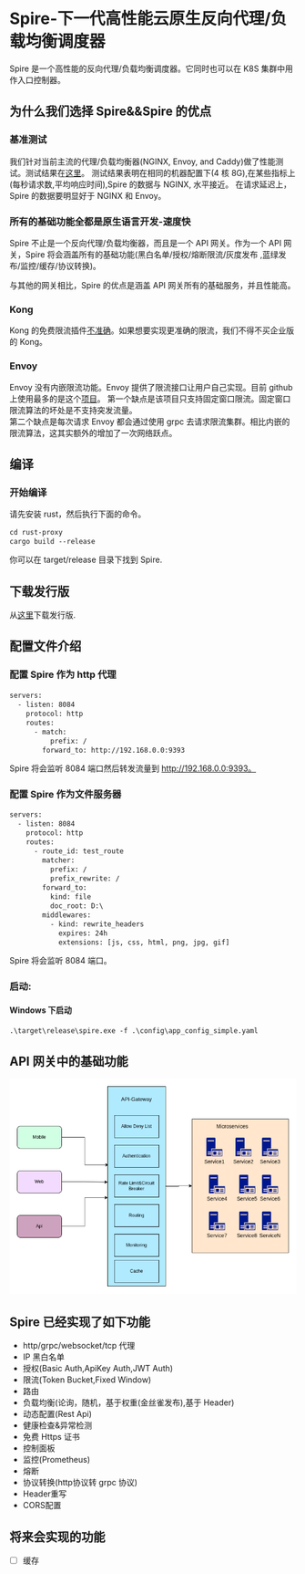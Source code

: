 # Spire-下一代高性能云原生反向代理/负载均衡调度器

Spire 是一个高性能的反向代理/负载均衡调度器。它同时也可以在 K8S 集群中用作入口控制器。

## 为什么我们选择 Spire&&Spire 的优点

### 基准测试

我们针对当前主流的代理/负载均衡器(NGINX, Envoy, and Caddy)做了性能测试。测试结果在[这里](https://github.com/lsk569937453/spire/blob/main/benchmarks-zh_CN.md)。
测试结果表明在相同的机器配置下(4 核 8G),在某些指标上(每秒请求数,平均响应时间),Spire 的数据与 NGINX, 水平接近。
在请求延迟上，Spire 的数据要明显好于 NGINX 和 Envoy。

### 所有的基础功能全都是原生语言开发-速度快

Spire 不止是一个反向代理/负载均衡器，而且是一个 API 网关。作为一个 API 网关，Spire 将会涵盖所有的基础功能(黑白名单/授权/熔断限流/灰度发布
,蓝绿发布/监控/缓存/协议转换)。

与其他的网关相比，Spire 的优点是涵盖 API 网关所有的基础服务，并且性能高。

### Kong

Kong 的免费限流插件[不准确](https://github.com/Kong/kong/issues/5311)。如果想要实现更准确的限流，我们不得不买企业版的 Kong。

### Envoy

Envoy 没有内嵌限流功能。Envoy 提供了限流接口让用户自己实现。目前 github 上使用最多的是这个[项目](https://github.com/envoyproxy/ratelimit)。
第一个缺点是该项目只支持固定窗口限流。固定窗口限流算法的坏处是不支持突发流量。  
第二个缺点是每次请求 Envoy 都会通过使用 grpc 去请求限流集群。相比内嵌的限流算法，这其实额外的增加了一次网络跃点。

## 编译

### 开始编译

请先安装 rust，然后执行下面的命令。

```
cd rust-proxy
cargo build --release
```

你可以在 target/release 目录下找到 Spire.

## 下载发行版

从[这里](https://github.com/lsk569937453/spire/releases)下载发行版.

## 配置文件介绍

### 配置 Spire 作为 http 代理

```
servers:
  - listen: 8084
    protocol: http
    routes:
      - match:
          prefix: /
        forward_to: http://192.168.0.0:9393

```

Spire 将会监听 8084 端口然后转发流量到 http://192.168.0.0:9393。

### 配置 Spire 作为文件服务器

```
servers:
  - listen: 8084
    protocol: http
    routes:
      - route_id: test_route
        matcher:
          prefix: /
          prefix_rewrite: /
        forward_to:
          kind: file
          doc_root: D:\
        middlewares:
          - kind: rewrite_headers
            expires: 24h
            extensions: [js, css, html, png, jpg, gif]

```

Spire 将会监听 8084 端口。

### 启动:

#### Windows 下启动

```
.\target\release\spire.exe -f .\config\app_config_simple.yaml
```

## <span id="api-gateway">API 网关中的基础功能</span>

![alt tag](https://raw.githubusercontent.com/lsk569937453/image_repo/main/api-gateway.png)

## Spire 已经实现了如下功能
- http/grpc/websocket/tcp 代理
- IP 黑白名单
- 授权(Basic Auth,ApiKey Auth,JWT Auth)
- 限流(Token Bucket,Fixed Window)
- 路由
- 负载均衡(论询，随机，基于权重(金丝雀发布),基于 Header)
- 动态配置(Rest Api)
- 健康检查&异常检测
- 免费 Https 证书
- 控制面板
- 监控(Prometheus)
- 熔断
- 协议转换(http协议转 grpc 协议)
- Header重写
- CORS配置
## 将来会实现的功能
- [ ] 缓存
